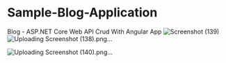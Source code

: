 
# Sample-Blog-Application
Blog - ASP.NET Core Web API Crud With Angular App 
![Screenshot (139)](https://github.com/SankhaYapa/Sample-Blog-Application/assets/88539220/9b81a684-f8de-4ce1-af73-29b5bb9c6e18)
![Uploading Screenshot (138).png…]()

![Uploading Screenshot (140).png…]()

